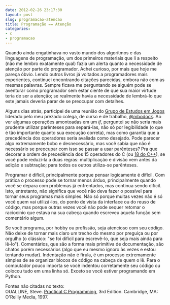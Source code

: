 ```yaml
---
date: 2012-02-26 23:17:30
layout: post
slug: programacao-atencao
title: Programação == Atenção
categories:
- c
- programacao
---
```


Quando ainda engatinhava no vasto mundo dos algoritmos e das linguagens de programação, um dos primeiros materiais que li a respeito (não me lembro exatamente qual) fazia um alerta quanto a necessidade de atenção por parte do programador. Achei curioso, por mais que hoje me pareça óbvio. Lendo outros livros já voltados a programadores mais experientes, continuei encontrando citações parecidas, embora não com as mesmas palavras. Sempre ficava me perguntando se alguém pode se aventurar como programador sem estar ciente de que sua maior virtude teria de ser a atenção; se realmente havia a necessidade de lembrá-lo que este jamais deveria parar de se preocupar com detalhes.

Alguns dias atrás, participei de uma reunião do [Grupo de Estudos em Jogos](http://games.geaed.org/) liderado pelo meu prezado colega, de curso e de trabalho, [@mbodock](http://twitter.com/#!/mbodock). Ao ver algumas operações amontoadas em um _if_, perguntei se não seria mais prudente utilizar parênteses para separá-las, não só por legibilidade (o que é tão importante quanto sua execução correta), mas como garantia que a precedência dos operadores seria avaliada como desejado. Pode parecer algo extremamente bobo e desnecessário, mas você sabia que não é necessário se preocupar com isso se passar a usar parênteses? Pra que decorar a ordem de precedência dos 15 operadores do C (ou [18 do C++](http://www.cplusplus.com/doc/tutorial/operators/)), se você pode reduzi-la a duas regras: multiplicação e divisão vem antes da adição e subtração; para todos os outros utiliza-se parênteses.

Programar é difícil, principalmente porque pensar logicamente é difícil. Com prática o processo pode se tornar menos árduo, principalmente quando você se depara com problemas já enfrentados, mas continua sendo difícil. Isto, entretanto, não significa que você não deva fazer o possível para tornar seus programas mais simples. Não só porque muitas vezes não é só você quem vai utilizá-los, do ponto de vista da interface ou do reuso de código, mas porque outras vezes você não pode sequer retomar o raciocínio que estava na sua cabeça quando escreveu aquela função sem comentário algum.

Se você programa, por hobby ou profissão, seja atencioso com seu código. Não deixe de tornar mais claro um trecho do mesmo por preguiça ou por orgulho (o clássico: "se foi difícil para escrevê-lo, que seja mais ainda para lê-lo"). Comentários, que são a forma mais primitiva de documentação, são chatos porém necessários (algo que eu mesmo ignoro às vezes e estou tentando mudar). Indentação não é firula, é um processo extremamente simples de se organizar blocos de código na cabeça de quem o lê. Para o computador pouco importa se você indentou corretamente seu código ou colocou tudo em uma linha só. Exceto se você estiver programando em Python.

Fontes não citadas no texto:  
OUALLINE, Steve. [Practical C Programming](http://shop.oreilly.com/product/9781565923065.do), 3rd Edition. Cambridge, MA: O'Reilly Media, 1997.
